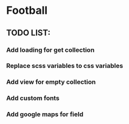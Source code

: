 # Football

## TODO LIST:
 ### Add loading for get collection
 ### Replace scss variables to css variables
 ### Add view for empty collection
 ### Add custom fonts
 ### Add google maps for field
